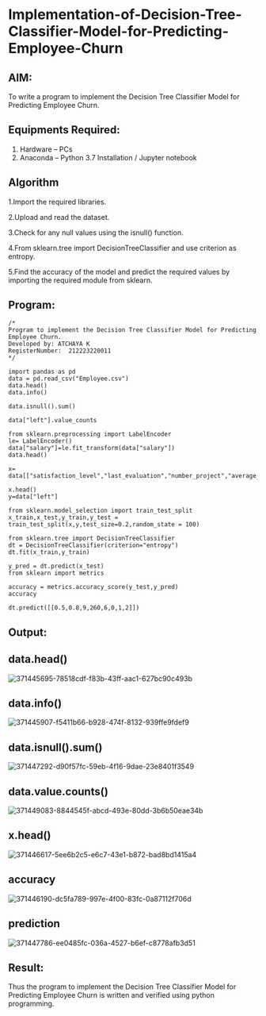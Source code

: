 # Implementation-of-Decision-Tree-Classifier-Model-for-Predicting-Employee-Churn

## AIM:
To write a program to implement the Decision Tree Classifier Model for Predicting Employee Churn.

## Equipments Required:
1. Hardware – PCs
2. Anaconda – Python 3.7 Installation / Jupyter notebook

## Algorithm
1.Import the required libraries.

2.Upload and read the dataset.

3.Check for any null values using the isnull() function.

4.From sklearn.tree import DecisionTreeClassifier and use criterion as entropy.

5.Find the accuracy of the model and predict the required values by importing the required module from sklearn. 

## Program:
```
/*
Program to implement the Decision Tree Classifier Model for Predicting Employee Churn.
Developed by: ATCHAYA K
RegisterNumber:  212223220011
*/
```
```
import pandas as pd
data = pd.read_csv("Employee.csv")
data.head()
data.info()

data.isnull().sum()

data["left"].value_counts

from sklearn.preprocessing import LabelEncoder
le= LabelEncoder()
data["salary"]=le.fit_transform(data["salary"])
data.head()

x= data[["satisfaction_level","last_evaluation","number_project","average_montly_hours","time_spend_company","Work_accident","promotion_last_5years","salary"]]

x.head()
y=data["left"]

from sklearn.model_selection import train_test_split
x_train,x_test,y_train,y_test = train_test_split(x,y,test_size=0.2,random_state = 100)

from sklearn.tree import DecisionTreeClassifier
dt = DecisionTreeClassifier(criterion="entropy")
dt.fit(x_train,y_train)

y_pred = dt.predict(x_test)
from sklearn import metrics

accuracy = metrics.accuracy_score(y_test,y_pred)
accuracy

dt.predict([[0.5,0.8,9,260,6,0,1,2]])
```

## Output:
## data.head()

![371445695-78518cdf-f83b-43ff-aac1-627bc90c493b](https://github.com/user-attachments/assets/bcaa5b53-716e-4196-a10a-025b445a26dc)

## data.info()

![371445907-f5411b66-b928-474f-8132-939ffe9fdef9](https://github.com/user-attachments/assets/e24955c2-459f-422d-b9a1-cd84af3bcae6)

## data.isnull().sum()

![371447292-d90f57fc-59eb-4f16-9dae-23e8401f3549](https://github.com/user-attachments/assets/13c6ec1c-71ec-4ba9-946c-58d38f9d7377)

## data.value.counts()

![371449083-8844545f-abcd-493e-80dd-3b6b50eae34b](https://github.com/user-attachments/assets/f4b5d6c5-eb41-4276-9bcf-687f235bfc8a)

## x.head()

![371446617-5ee6b2c5-e6c7-43e1-b872-bad8bd1415a4](https://github.com/user-attachments/assets/08258086-5ce5-4053-9d1d-4f14b92415ed)

## accuracy

![371446190-dc5fa789-997e-4f00-83fc-0a87112f706d](https://github.com/user-attachments/assets/233148e0-bc8d-42f1-a3dc-ad7f868d6d03)

## prediction

![371447786-ee0485fc-036a-4527-b6ef-c8778afb3d51](https://github.com/user-attachments/assets/c8bf996c-c708-4978-b5ff-d78fc3f86e41)

## Result:
Thus the program to implement the  Decision Tree Classifier Model for Predicting Employee Churn is written and verified using python programming.
